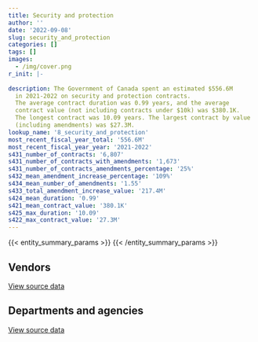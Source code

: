 ```yaml
---
title: Security and protection
author: ''
date: '2022-09-08'
slug: security_and_protection
categories: []
tags: []
images:
  - /img/cover.png
r_init: |-
  
description: The Government of Canada spent an estimated $556.6M
  in 2021-2022 on security and protection contracts.
  The average contract duration was 0.99 years, and the average
  contract value (not including contracts under $10k) was $380.1K.
  The longest contract was 10.09 years. The largest contract by value
  (including amendments) was $27.3M.
lookup_name: '8_security_and_protection'
most_recent_fiscal_year_total: '556.6M'
most_recent_fiscal_year_year: '2021-2022'
s431_number_of_contracts: '6,807'
s431_number_of_contracts_with_amendments: '1,673'
s431_number_of_contracts_amendments_percentage: '25%'
s432_mean_amendment_increase_percentage: '109%'
s434_mean_number_of_amendments: '1.55'
s433_total_amendment_increase_value: '217.4M'
s424_mean_duration: '0.99'
s421_mean_contract_value: '380.1K'
s425_max_duration: '10.09'
s422_max_contract_value: '27.3M'
---
```


<script src="/rmarkdown-libs/htmlwidgets/htmlwidgets.js"></script>
<link href="/rmarkdown-libs/datatables-css/datatables-crosstalk.css" rel="stylesheet" />
<script src="/rmarkdown-libs/datatables-binding/datatables.js"></script>
<script src="/rmarkdown-libs/jquery/jquery-3.6.0.min.js"></script>
<link href="/rmarkdown-libs/dt-core-bootstrap/css/dataTables.bootstrap.min.css" rel="stylesheet" />
<link href="/rmarkdown-libs/dt-core-bootstrap/css/dataTables.bootstrap.extra.css" rel="stylesheet" />
<script src="/rmarkdown-libs/dt-core-bootstrap/js/jquery.dataTables.min.js"></script>
<script src="/rmarkdown-libs/dt-core-bootstrap/js/dataTables.bootstrap.min.js"></script>
<link href="/rmarkdown-libs/crosstalk/css/crosstalk.min.css" rel="stylesheet" />
<script src="/rmarkdown-libs/crosstalk/js/crosstalk.min.js"></script>
<script src="/rmarkdown-libs/htmlwidgets/htmlwidgets.js"></script>
<link href="/rmarkdown-libs/datatables-css/datatables-crosstalk.css" rel="stylesheet" />
<script src="/rmarkdown-libs/datatables-binding/datatables.js"></script>
<script src="/rmarkdown-libs/jquery/jquery-3.6.0.min.js"></script>
<link href="/rmarkdown-libs/dt-core-bootstrap/css/dataTables.bootstrap.min.css" rel="stylesheet" />
<link href="/rmarkdown-libs/dt-core-bootstrap/css/dataTables.bootstrap.extra.css" rel="stylesheet" />
<script src="/rmarkdown-libs/dt-core-bootstrap/js/jquery.dataTables.min.js"></script>
<script src="/rmarkdown-libs/dt-core-bootstrap/js/dataTables.bootstrap.min.js"></script>
<link href="/rmarkdown-libs/crosstalk/css/crosstalk.min.css" rel="stylesheet" />
<script src="/rmarkdown-libs/crosstalk/js/crosstalk.min.js"></script>

{{< entity_summary_params >}}
{{< /entity_summary_params >}}

## Vendors

<div id="htmlwidget-1" style="width:100%;height:auto;" class="datatables html-widget"></div>
<script type="application/json" data-for="htmlwidget-1">{"x":{"style":"bootstrap","filter":"none","vertical":false,"data":[["<a href=\"/vendors/9275_0181_quebec/\">9275 0181 Quebec<\/a>","<a href=\"/vendors/acme_future_security_controls/\">Acme Future Security Controls<\/a>","<a href=\"/vendors/adga_group/\">ADGA Group<\/a>","<a href=\"/vendors/advanced_business_interiors/\">Advanced Business Interiors<\/a>","<a href=\"/vendors/ainsworth/\">Ainsworth<\/a>","<a href=\"/vendors/altis_human_resources/\">Altis Human Resources<\/a>","<a href=\"/vendors/anixter/\">Anixter<\/a>","<a href=\"/vendors/aon_reed_stenhouse/\">Aon Reed Stenhouse<\/a>","<a href=\"/vendors/av_tech/\">AV Tech<\/a>","<a href=\"/vendors/bae_systems/\">BAE Systems<\/a>","<a href=\"/vendors/bell_canada/\">Bell Canada<\/a>","<a href=\"/vendors/brookfield_asset_management/\">Brookfield Asset Management<\/a>","<a href=\"/vendors/brookfield_global_integrated_solutions/\">Brookfield Global Integrated Solutions<\/a>","<a href=\"/vendors/canadian_corps_of_commissionaires/\">Canadian Corps of Commissionaires<\/a>","<a href=\"/vendors/canadian_leaseback/\">Canadian Leaseback<\/a>","<a href=\"/vendors/canon/\">Canon<\/a>","<a href=\"/vendors/chubb_edwards/\">Chubb Edwards<\/a>","<a href=\"/vendors/convergint_technologies/\">Convergint Technologies<\/a>","<a href=\"/vendors/coradix_technology_consulting/\">Coradix Technology Consulting<\/a>","<a href=\"/vendors/cummins_canada/\">Cummins Canada<\/a>","<a href=\"/vendors/dalhousie_university/\">Dalhousie University<\/a>","<a href=\"/vendors/delco_automation/\">Delco Automation<\/a>","<a href=\"/vendors/dss_marine/\">DSS Marine<\/a>","<a href=\"/vendors/ecole_de_langues_abce/\">Ecole De Langues Abce<\/a>","<a href=\"/vendors/ecole_de_langues_la_cite/\">Ecole De Langues La Cite<\/a>","<a href=\"/vendors/felix_technology/\">Felix Technology<\/a>","<a href=\"/vendors/fsc/\">FSC<\/a>","<a href=\"/vendors/g4s_security_services/\">G4S Security Services<\/a>","<a href=\"/vendors/gamble_technologies/\">Gamble Technologies<\/a>","<a href=\"/vendors/garda_security_group/\">Garda Security Group<\/a>","<a href=\"/vendors/general_dynamics/\">General Dynamics<\/a>","<a href=\"/vendors/genesis_integration/\">Genesis Integration<\/a>","<a href=\"/vendors/graybridge_international_consulting/\">Graybridge International Consulting<\/a>","<a href=\"/vendors/greater_toronto_airport_authority/\">Greater Toronto Airport Authority<\/a>","<a href=\"/vendors/hfi_pyrotechnics/\">HFI Pyrotechnics<\/a>","<a href=\"/vendors/honeywell/\">Honeywell<\/a>","<a href=\"/vendors/ibm_canada/\">IBM Canada<\/a>","<a href=\"/vendors/insa/\">INSA<\/a>","<a href=\"/vendors/jankel_tactical_systems/\">Jankel Tactical Systems<\/a>","<a href=\"/vendors/johnson_controls_canada/\">Johnson Controls Canada<\/a>","<a href=\"/vendors/kyndryl_canada/\">Kyndryl Canada<\/a>","<a href=\"/vendors/language_research_development_group/\">Language Research Development Group<\/a>","<a href=\"/vendors/lansdowne_technologies/\">Lansdowne Technologies<\/a>","<a href=\"/vendors/lloyd_libke_law_enforcement_sales/\">Lloyd Libke Law Enforcement Sales<\/a>","<a href=\"/vendors/m_d_charlton/\">M D Charlton<\/a>","<a href=\"/vendors/magellan_aerospace/\">Magellan Aerospace<\/a>","<a href=\"/vendors/maxsys_staffing_and_consulting/\">Maxsys Staffing and Consulting<\/a>","<a href=\"/vendors/metocean_telematics/\">Metocean Telematics<\/a>","<a href=\"/vendors/morpho_canada/\">Morpho Canada<\/a>","<a href=\"/vendors/neptune_security_services/\">Neptune Security Services<\/a>","<a href=\"/vendors/notra/\">Notra<\/a>","<a href=\"/vendors/nua_office/\">NUA Office<\/a>","<a href=\"/vendors/olin/\">Olin<\/a>","<a href=\"/vendors/paladin_group/\">Paladin Group<\/a>","<a href=\"/vendors/patlon_aircraft_industries/\">Patlon Aircraft Industries<\/a>","<a href=\"/vendors/qmr/\">QMR<\/a>","<a href=\"/vendors/rampart_international/\">Rampart International<\/a>","<a href=\"/vendors/revision_military/\">Revision Military<\/a>","<a href=\"/vendors/rhea/\">RHEA<\/a>","<a href=\"/vendors/rheinmetall/\">Rheinmetall<\/a>","<a href=\"/vendors/samson_associes/\">Samson Associes<\/a>","<a href=\"/vendors/seawatch/\">Seawatch<\/a>","<a href=\"/vendors/siemens/\">Siemens<\/a>","<a href=\"/vendors/snc_lavalin/\">SNC Lavalin<\/a>","<a href=\"/vendors/stantec/\">Stantec<\/a>","<a href=\"/vendors/stoneworks_technologies/\">Stoneworks Technologies<\/a>","<a href=\"/vendors/summit_canada_distributors/\">Summit Canada Distributors<\/a>","<a href=\"/vendors/sun_life_assurance_company/\">Sun Life Assurance Company<\/a>","<a href=\"/vendors/teknion/\">Teknion<\/a>","<a href=\"/vendors/teledyne/\">Teledyne<\/a>","<a href=\"/vendors/telus_canada/\">Telus Canada<\/a>","<a href=\"/vendors/the_masha_krupp_translation_group/\">The Masha Krupp Translation Group<\/a>","<a href=\"/vendors/toromont/\">Toromont<\/a>","<a href=\"/vendors/trm_technologies/\">TRM Technologies<\/a>","<a href=\"/vendors/troy_life_fire_safety/\">Troy Life Fire Safety<\/a>","<a href=\"/vendors/tyco_integrated_fire_security/\">Tyco Integrated Fire Security<\/a>","<a href=\"/vendors/ultra_electronics/\">Ultra Electronics<\/a>","<a href=\"/vendors/united_states_department_of_the_air_force/\">United States Department of the Air Force<\/a>","<a href=\"/vendors/university_of_british_columbia/\">University of British Columbia<\/a>","<a href=\"/vendors/valcom_consulting/\">Valcom Consulting<\/a>","<a href=\"/vendors/visiontec/\">Visiontec<\/a>","<a href=\"/vendors/wesco_distribution_canada/\">WESCO Distribution Canada<\/a>"],[12931.82,148414.46,172869.35,null,27145.66,null,null,926.23,null,53495.26,20949.47,20890.05,26388.07,233280491.9,null,3205.1,1443751.95,null,12497.8,null,null,null,null,null,null,null,null,6850576.4,50303.23,11549149.14,32747557,null,null,432197.9,232.16,93320.56,522242.08,52703.18,13294376.35,14074.62,null,null,26973.66,2068305.8,244624.78,15859955.64,null,null,5318.4,794093.84,7717211,null,1543985.32,216922.85,432798.38,null,112857.07,687893.43,14072.94,98500,null,4458416.64,891126.57,2074099.33,14989.45,null,660494.84,24835.63,null,11999.15,null,null,25049.53,22352.23,4745.76,987215.03,null,258528.41,null,null,274011.31,null],[12998.5,72891.03,213579.24,null,null,103123.8,null,null,null,null,21006.87,454.13,27028.89,240471945.04,463.91,3213.88,1510270.43,69104.65,null,null,1080328.77,null,43441.06,null,null,49138.74,null,4688357.6,null,13937241.54,43480945.23,136519.42,23659.59,366260.84,5519082.5,102454.36,523672.88,null,null,null,null,null,27047.56,3039083.82,675.59,10338169.94,null,null,10874.5,1118529.13,null,null,3512095.94,138269.19,null,null,23728.87,null,10761.66,null,83055,2011481.24,1204030.49,null,null,2385.59,117041.08,null,null,null,null,28805.75,25317.41,22413.47,13829.37,1014649.42,2630158.07,259236.7,null,null,null,94196.8],[59787,229046.48,96994.13,96687.11,9812.23,null,null,null,53612.65,null,20949.47,null,42035.1,244409691.76,11752.29,3205.1,1505619.94,129049.9,null,20352,1860000,13296.29,38826.44,null,null,144642.25,4856.68,2965283.72,null,16254602.2,136617464.77,225186.41,61683.94,162975.64,8389917.83,87762.22,1869984.81,null,null,null,null,null,null,2508798.8,null,5728896.3,21559.33,null,null,1024284.52,null,29872.54,2855139.35,17870897.32,null,null,378622.94,null,37516,null,null,2005985.39,1248981.94,null,null,3044.55,null,null,12287.33,null,null,191165.46,27711.78,null,43450.97,1180363.1,3127060.9,258528.41,12768.98,1276.25,null,null],[null,72658.75,138973.44,497053.46,410347.07,null,16032.44,null,90116.41,null,null,null,null,310682327.77,null,3205.1,1524461.87,121591.07,null,11672.5,1860000,231512.42,13159.33,26292.32,23220.34,229959.95,6446.14,13449456.52,null,30014407.95,122500047.14,null,null,null,10640371.07,87762.22,1318556.29,null,null,null,825323.43,48098.58,null,null,253866.92,5728896.3,12576.27,158976,null,2383603.07,null,153570.07,73254.66,18320674.96,null,103368.51,800585.16,null,39422.99,null,37780.31,2005985.39,1528880.34,63000,null,3044.55,null,null,63167.27,null,15523.2,144028.77,27645.08,null,71803.69,1096316.39,3701536.27,129618.35,14431.47,155276.83,null,null]],"container":"<table class=\"table table-striped table-hover row-border order-column display\">\n  <thead>\n    <tr>\n      <th>Vendor<\/th>\n      <th>2018-2019<\/th>\n      <th>2019-2020<\/th>\n      <th>2020-2021<\/th>\n      <th>2021-2022<\/th>\n    <\/tr>\n  <\/thead>\n<\/table>","options":{"order":[[4,"desc"]],"pageLength":10,"autoWidth":true,"columnDefs":[{"targets":1,"render":"function(data, type, row, meta) {\n    return type !== 'display' ? data : DTWidget.formatCurrency(data, \"$\", 2, 3, \",\", \".\", true, null);\n  }"},{"targets":2,"render":"function(data, type, row, meta) {\n    return type !== 'display' ? data : DTWidget.formatCurrency(data, \"$\", 2, 3, \",\", \".\", true, null);\n  }"},{"targets":3,"render":"function(data, type, row, meta) {\n    return type !== 'display' ? data : DTWidget.formatCurrency(data, \"$\", 2, 3, \",\", \".\", true, null);\n  }"},{"targets":4,"render":"function(data, type, row, meta) {\n    return type !== 'display' ? data : DTWidget.formatCurrency(data, \"$\", 2, 3, \",\", \".\", true, null);\n  }"},{"width":"16%","targets":[1,2,3,4]},{"className":"dt-right","targets":[1,2,3,4]}],"orderClasses":false}},"evals":["options.columnDefs.0.render","options.columnDefs.1.render","options.columnDefs.2.render","options.columnDefs.3.render"],"jsHooks":[]}</script>
<p class="text-right">
<a href="https://github.com/GoC-Spending/contracts-data/tree/main/data/out/categories/8_security_and_protection/summary_by_fiscal_year_by_vendor.csv" class="source-data-link btn btn-link">View source data</a>
</p>

## Departments and agencies

<div id="htmlwidget-2" style="width:100%;height:auto;" class="datatables html-widget"></div>
<script type="application/json" data-for="htmlwidget-2">{"x":{"style":"bootstrap","filter":"none","vertical":false,"data":[["<a href=\"/departments/aafc-aac/\">Agriculture and Agri-Food Canada<\/a>","<a href=\"/departments/aandc-aadnc/\">Crown-Indigenous Relations and Northern Affairs Canada<\/a>","<a href=\"/departments/acoa-apeca/\">Atlantic Canada Opportunities Agency<\/a>","<a href=\"/departments/atssc-scdata/\">Administrative Tribunals Support Service of Canada<\/a>","<a href=\"/departments/cas-satj/\">Courts Administration Service<\/a>","<a href=\"/departments/cbsa-asfc/\">Canada Border Services Agency<\/a>","<a href=\"/departments/ced-dec/\">Canada Economic Development for Quebec Regions<\/a>","<a href=\"/departments/cer-rec/\">Canada Energy Regulator<\/a>","<a href=\"/departments/cfia-acia/\">Canadian Food Inspection Agency<\/a>","<a href=\"/departments/cgc-ccg/\">Canadian Grain Commission<\/a>","<a href=\"/departments/cic/\">Immigration, Refugees and Citizenship Canada<\/a>","<a href=\"/departments/cics-scic/\">Canadian Intergovernmental Conference Secretariat<\/a>","<a href=\"/departments/cihr-irsc/\">Canadian Institutes of Health Research<\/a>","<a href=\"/departments/cnsc-ccsn/\">Canadian Nuclear Safety Commission<\/a>","<a href=\"/departments/cra-arc/\">Canada Revenue Agency<\/a>","<a href=\"/departments/crtc/\">Canadian Radio-television and Telecommunications Commission<\/a>","<a href=\"/departments/csa-asc/\">Canadian Space Agency<\/a>","<a href=\"/departments/csc-scc/\">Correctional Service of Canada<\/a>","<a href=\"/departments/csps-efpc/\">Canada School of Public Service<\/a>","<a href=\"/departments/cta-otc/\">Canadian Transportation Agency<\/a>","<a href=\"/departments/dfatd-maecd/\">Global Affairs Canada<\/a>","<a href=\"/departments/dfo-mpo/\">Fisheries and Oceans Canada<\/a>","<a href=\"/departments/dnd-mdn/\">National Defence<\/a>","<a href=\"/departments/ec/\">Environment and Climate Change Canada<\/a>","<a href=\"/departments/elections/\">Elections Canada<\/a>","<a href=\"/departments/esdc-edsc/\">Employment and Social Development Canada<\/a>","<a href=\"/departments/feddevontario/\">Federal Economic Development Agency for Southern Ontario<\/a>","<a href=\"/departments/fintrac-canafe/\">Financial Transactions and Reports Analysis Centre of Canada<\/a>","<a href=\"/departments/hc-sc/\">Health Canada<\/a>","<a href=\"/departments/iaac-aeic/\">Impact Assessment Agency of Canada<\/a>","<a href=\"/departments/ic/\">Innovation, Science and Economic Development Canada<\/a>","<a href=\"/departments/iic-iac/\">Invest in Canada<\/a>","<a href=\"/departments/infc/\">Infrastructure Canada<\/a>","<a href=\"/departments/irb-cisr/\">Immigration and Refugee Board of Canada<\/a>","<a href=\"/departments/isc-sac/\">Indigenous Services Canada<\/a>","<a href=\"/departments/jus/\">Department of Justice Canada<\/a>","<a href=\"/departments/lac-bac/\">Library and Archives Canada<\/a>","<a href=\"/departments/nbc-ccbn/\">The National Battlefields Commission<\/a>","<a href=\"/departments/nrc-cnrc/\">National Research Council Canada<\/a>","<a href=\"/departments/nrcan-rncan/\">Natural Resources Canada<\/a>","<a href=\"/departments/nserc-crsng/\">Natural Sciences and Engineering Research Council of Canada<\/a>","<a href=\"/departments/oag-bvg/\">Office of the Auditor General of Canada<\/a>","<a href=\"/departments/ocl-cal/\">Office of the Commissioner of Lobbying of Canada<\/a>","<a href=\"/departments/ocol-clo/\">Office of the Commissioner of Official Languages<\/a>","<a href=\"/departments/oic-ci/\">Office of the Information Commissioner of Canada<\/a>","<a href=\"/departments/opc-cpvp/\">Office of the Privacy Commissioner of Canada<\/a>","<a href=\"/departments/osfi-bsif/\">Office of the Superintendent of Financial Institutions Canada<\/a>","<a href=\"/departments/pbc-clcc/\">Parole Board of Canada<\/a>","<a href=\"/departments/pc/\">Parks Canada<\/a>","<a href=\"/departments/pch/\">Canadian Heritage<\/a>","<a href=\"/departments/pco-bcp/\">Privy Council Office<\/a>","<a href=\"/departments/phac-aspc/\">Public Health Agency of Canada<\/a>","<a href=\"/departments/ppsc-sppc/\">Public Prosecution Service of Canada<\/a>","<a href=\"/departments/ps-sp/\">Public Safety Canada<\/a>","<a href=\"/departments/psc-cfp/\">Public Service Commission of Canada<\/a>","<a href=\"/departments/pwgsc-tpsgc/\">Public Services and Procurement Canada<\/a>","<a href=\"/departments/rcmp-grc/\">Royal Canadian Mounted Police<\/a>","<a href=\"/departments/ssc-spc/\">Shared Services Canada<\/a>","<a href=\"/departments/statcan/\">Statistics Canada<\/a>","<a href=\"/departments/tbs-sct/\">Treasury Board of Canada Secretariat<\/a>","<a href=\"/departments/tc/\">Transport Canada<\/a>","<a href=\"/departments/vac-acc/\">Veterans Affairs Canada<\/a>","<a href=\"/departments/vrab-tacra/\">Veterans Review and Appeal Board<\/a>","<a href=\"/departments/wage/\">Department for Women and Gender Equality<\/a>"],[4351629.13,118033.58,null,38416.56,4400260.69,26042126,97324.49,106212.41,1521997.41,9083.34,5326228.13,null,393935.84,701963.78,352995.68,null,2272797.01,16796568.79,56687.12,null,50308543.76,11736793.48,81675510.01,808628.36,143474.41,7942123.8,41964.76,214525.69,3612769.1,null,2834391.18,null,292721.59,null,51323.86,3134874.28,41270.71,524014.33,3493818.16,4243618.81,60144.93,null,null,26388.07,null,20878.41,320629.02,149327.6,2995978.28,943635.13,3391151.07,184284.02,1053674.45,288364.48,22352.23,36066998.7,83314320.02,602116.49,2076591.38,621927.59,3579648.61,1169959.78,10206.02,null],[4302165.44,90793.51,null,22576.38,4216541.22,29551240.61,151431.06,17607.07,1606936.32,1518.04,6438803.2,14487.96,403891.98,603571.61,452616.11,null,2394167.59,13863459.98,31844.07,null,21931273.19,9553260.18,92756689.36,4054901.89,526459.96,7965367,47931.71,217274.2,3847387.87,15468.34,2832285,null,369825.61,1995648.5,null,3363020.62,281506.17,608746.67,3788201.21,4211404.81,null,null,null,27028.89,null,17106.04,269133.68,167844.1,2825274.42,880150.31,4114303.64,2132816.49,1041445.61,265670.22,22413.47,35659676.29,77821582.92,544433.89,1994374.57,633831.94,3950862.69,1712042.52,13541.94,103123.8],[4535341.5,87708.8,null,16950,5678743.48,25372783.69,187923.18,null,1694711.72,null,11402371.5,null,410795.64,368894.29,2927711.65,92363.39,2427826.59,22326501.39,32446.75,null,7826483.27,8415007.37,180671870.97,3870263.62,102668.43,24672506.69,48667.83,131499.8,5228671.09,null,2598624.61,null,407849.83,2559345.21,837877.04,3488855.87,2036258.1,568896,4242509.44,4073022.03,137780.18,12995,4856.68,27035.1,16799.74,null,370242.21,171416.04,2607628.28,390477.24,2591174.94,36083975.71,1036426.48,265220.02,null,30154495.32,53872826.75,1906732.82,1921385.39,696703.49,3954303.3,1354360.89,null,11703.55],[4406376.19,150551.45,26834.31,13221,4487082.02,19758767.66,233955.21,null,1780246.72,null,18765752.93,null,283826.21,409922.01,3362979.74,null,4308372.76,17102649.81,32446.75,56178.71,7646651.7,11448345.27,183646591,3318102.31,73796.89,38892114.17,51658.36,null,6689610.94,null,2863730.3,16650,333561.43,2645462.85,1548072.37,3446337.5,2065656.94,595530,4707748.29,4540361.16,133396.76,16950,6446.14,null,13210.05,null,633052.8,3312.01,3354534.78,518899.22,2922377.03,76105210.04,1188743.4,120580.62,null,30947933.72,76074158.84,6493822.15,1590688.42,726868.97,4040996.42,2021185.89,null,15806.52]],"container":"<table class=\"table table-striped table-hover row-border order-column display\">\n  <thead>\n    <tr>\n      <th>Department<\/th>\n      <th>2018-2019<\/th>\n      <th>2019-2020<\/th>\n      <th>2020-2021<\/th>\n      <th>2021-2022<\/th>\n    <\/tr>\n  <\/thead>\n<\/table>","options":{"order":[[4,"desc"]],"pageLength":10,"autoWidth":true,"columnDefs":[{"targets":1,"render":"function(data, type, row, meta) {\n    return type !== 'display' ? data : DTWidget.formatCurrency(data, \"$\", 2, 3, \",\", \".\", true, null);\n  }"},{"targets":2,"render":"function(data, type, row, meta) {\n    return type !== 'display' ? data : DTWidget.formatCurrency(data, \"$\", 2, 3, \",\", \".\", true, null);\n  }"},{"targets":3,"render":"function(data, type, row, meta) {\n    return type !== 'display' ? data : DTWidget.formatCurrency(data, \"$\", 2, 3, \",\", \".\", true, null);\n  }"},{"targets":4,"render":"function(data, type, row, meta) {\n    return type !== 'display' ? data : DTWidget.formatCurrency(data, \"$\", 2, 3, \",\", \".\", true, null);\n  }"},{"width":"16%","targets":[1,2,3,4]},{"className":"dt-right","targets":[1,2,3,4]}],"orderClasses":false}},"evals":["options.columnDefs.0.render","options.columnDefs.1.render","options.columnDefs.2.render","options.columnDefs.3.render"],"jsHooks":[]}</script>
<p class="text-right">
<a href="https://github.com/GoC-Spending/contracts-data/tree/main/data/out/categories/8_security_and_protection/summary_by_fiscal_year_by_category.csv" class="source-data-link btn btn-link">View source data</a>
</p>
